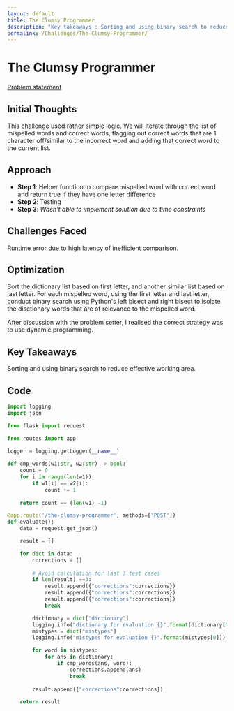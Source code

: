 ```yaml
---
layout: default
title: The Clumsy Programmer
description: "Key takeaways : Sorting and using binary search to reduce effective working area"
permalink: /Challenges/The-Clumsy-Programmer/
---
```


# The Clumsy Programmer

[Problem statement](./Problem-statement)

## Initial Thoughts

This challenge used rather simple logic. We will iterate through the list of mispelled words and correct words, flagging out correct words that are 1 character off/similar to the incorrect word and adding that correct word to the current list.

## Approach

- **Step 1**: Helper function to compare mispelled word with correct word and return true if they have one letter difference
- **Step 2**: Testing
- **Step 3**: *Wasn't able to implement solution due to time constraints*

## Challenges Faced

Runtime error due to high latency of inefficient comparison.

## Optimization

Sort the dictionary list based on first letter, and another similar list based on last letter.
For each mispelled word, using the first letter and last letter, conduct binary search using Python's left bisect and right bisect to isolate the disctionary words that are of relevance to the mispelled word.

After discussion with the problem setter, I realised the correct strategy was to use dynamic programming.

## Key Takeaways

Sorting and using binary search to reduce effective working area.

## Code

``` python
import logging
import json

from flask import request

from routes import app

logger = logging.getLogger(__name__)
    
def cmp_words(w1:str, w2:str) -> bool:
    count = 0
    for i in range(len(w1)):
        if w1[i] == w2[i]:
            count += 1
    
    return count == (len(w1) -1)

@app.route('/the-clumsy-programmer', methods=['POST'])
def evaluate():
    data = request.get_json()

    result = []

    for dict in data:
        corrections = []
        
        # Avoid calculation for last 3 test cases
        if len(result) ==3:
            result.append({"corrections":corrections})
            result.append({"corrections":corrections})
            result.append({"corrections":corrections})
            break

        dictionary = dict["dictionary"]
        logging.info("dictionary for evaluation {}".format(dictionary[0]))
        mistypes = dict["mistypes"]
        logging.info("mistypes for evaluation {}".format(mistypes[0]))

        for word in mistypes:
            for ans in dictionary:
                if cmp_words(ans, word):
                    corrections.append(ans)
                    break
        
        result.append({"corrections":corrections})

    return result
```
